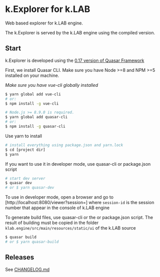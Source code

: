 # k.Explorer for k.LAB

Web based explorer for k.LAB engine.

The k.Explorer is served by the k.LAB engine using the compiled version.

## Start

k.Explorer is developed using the [0.17 version of Quasar Framework](https://v0-17.quasar-framework.org/)

First, we install Quasar CLI. Make sure you have Node >=8 and NPM >=5 installed on your machine.

*Make sure you have vue-cli globally installed*
```bash
$ yarn global add vue-cli
# or:
$ npm install -g vue-cli

# Node.js >= 8.9.0 is required.
$ yarn global add quasar-cli
# or:
$ npm install -g quasar-cli
```

Use yarn to install

```bash
# install everything using package.json and yarn.lock
$ cd [project dir]
$ yarn


```

If you want to use it in developer mode, use quasar-cli or package.json script
```bash
# start dev server
$ quasar dev
# or $ yarn quasar-dev
```
To use in developer mode, open a browser and go to [http://localhost:8080/viewer?session=<session-id>]
where `session-id` is the session number that appear in the console of k.LAB engine

To generate build files, use quasar-cli or the or package.json script.
The result of building must be copied in the folder `klab.engine/src/main/resources/static/ui` of the k.LAB source

```bash
$ quasar build
# or $ yarn quasar-build
```
## Releases

See [CHANGELOG.md](CHANGELOG.md)
